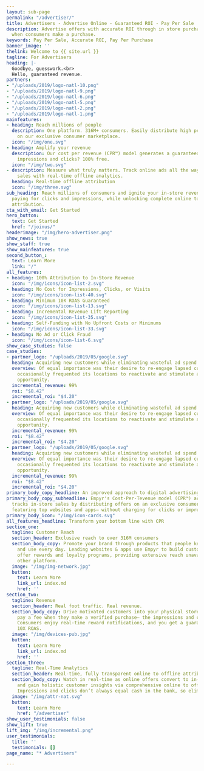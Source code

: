 ```yaml
---
layout: sub-page
permalink: "/advertiser/"
title: Advertisers - Advertise Online - Guaranteed ROI - Pay Per Sale
description: Advertise offers with accurate ROI through in store purchases. Pay only
  when consumers make a purchase.
keywords: Pay Per Sale, Accurate ROI, Pay Per Purchase
banner_image: ''
thelink: Welcome to {{ site.url }}
tagline: For Advertisers
heading: |-
  Goodbye, guesswork.<br>
  Hello, guaranteed revenue.
partners:
- "/uploads/2019/logo-natl-10.png"
- "/uploads/2019/logo-natl-9.png"
- "/uploads/2019/logo-natl-6.png"
- "/uploads/2019/logo-natl-5.png"
- "/uploads/2019/logo-natl-2.png"
- "/uploads/2019/logo-natl-1.png"
mainfeatures:
- heading: Reach millions of people
  description: One platform. 316M+ consumers. Easily distribute high performance campaigns
    on our exclusive consumer marketplace.
  icon: "/img/one.svg"
- heading: Amplify your revenue
  description: Our cost per revenue (CPR™) model generates a guaranteed ROAS. The
    impressions and clicks? 100% free.
  icon: "/img/two.svg"
- description: Measure what truly matters. Track online ads all the way to in-store
    sales with real-time offline analytics.
  heading: Real-time offline attribution
  icon: "/img/three.svg"
sub_heading: Reach millions of consumers and ignite your in-store revenue without
  paying for clicks and impressions, while unlocking complete online to offline sales
  attribution.
cta_with_email: Get Started
hero_button:
  text: Get Started
  href: "/joinus/"
headerimage: "/img/hero-advertiser.png"
show_news: true
show_staff: true
show_mainfeatures: true
second_button_:
  text: Learn More
  link: "/"
all_features:
- heading: 100% Attribution to In-Store Revenue
  icon: "/img/icons/icon-list-2.svg"
- heading: No Cost for Impressions, Clicks, or Visits
  icon: "/img/icons/icon-list-40.svg"
- heading: Minimum 10X ROAS Guaranteed
  icon: "/img/icons/icon-list-13.svg"
- heading: Incremental Revenue Lift Reporting
  icon: "/img/icons/icon-list-35.svg"
- heading: Self-Funding with No Upfront Costs or Minimums
  icon: "/img/icons/icon-list-33.svg"
- heading: No Ad or Click Fraud
  icon: "/img/icons/icon-list-6.svg"
show_case_studies: false
case_studies:
- partner_logo: "/uploads/2019/05/google.svg"
  heading: Acquiring new customers while eliminating wasteful ad spend
  overview: Of equal importance was their desire to re-engage lapsed customers who
    occasionally frequented its locations to reactivate and stimulate additional purchase
    opportunity.
  incremental_revenue: 99%
  roi: "$8.42"
  incremental_roi: "$4.20"
- partner_logo: "/uploads/2019/05/google.svg"
  heading: Acquiring new customers while eliminating wasteful ad spend
  overview: Of equal importance was their desire to re-engage lapsed customers who
    occasionally frequented its locations to reactivate and stimulate additional purchase
    opportunity.
  incremental_revenue: 99%
  roi: "$8.42"
  incremental_roi: "$4.20"
- partner_logo: "/uploads/2019/05/google.svg"
  heading: Acquiring new customers while eliminating wasteful ad spend
  overview: Of equal importance was their desire to re-engage lapsed customers who
    occasionally frequented its locations to reactivate and stimulate additional purchase
    opportunity.
  incremental_revenue: 99%
  roi: "$8.42"
  incremental_roi: "$4.20"
primary_body_copy_headline: An improved approach to digital advertising
primary_body_copy_subheadline: Empyr's Cost-Per-Tevenue model (CPR™) accelerates and
  tracks in-store sales by distributing offers on an exclusive consumer marketplace
  featuring top websites and apps– without charging for clicks or impressions.
primary_body_icon: "/img/icon-cards.svg"
all_features_headline: Transform your bottom line with CPR
section_one:
  tagline: Customer Reach
  section_header: Exclusive reach to over 316M consumers
  section_body_copy: Promote your brand through products that people know, trust,
    and use every day. Leading websites & apps use Empyr to build customized card-linked
    offer rewards and loyalty programs, providing extensive reach unavailable on any
    other platform.
  image: "/img/img-network.jpg"
  button:
    text: Learn More
    link_url: index.md
    href: ''
section_two:
  tagline: Revenue
  section_header: Real foot traffic. Real revenue.
  section_body_copy: Drive motivated customers into your physical stores and only
    pay a fee when they make a verified purchase– the impressions and clicks are free.
    Consumers enjoy real-time reward notifications, and you get a guaranteed minimum
    10X ROAS.
  image: "/img/devices-pub.jpg"
  button:
    text: Learn More
    link_url: index.md
    href: ''
section_three:
  tagline: Real-Time Analytics
  section_header: Real-time, fully transparent online to offline attribution
  section_body_copy: Watch in real-time as online offers convert to in-store sales
    and gain holistic customer insights via comprehensive online to offline analytics.
    Impressions and clicks don’t always equal cash in the bank, so eliminate the guesswork.
  image: "/img/attr-nat.svg"
  button:
    text: Learn More
    href: "/advertiser"
show_user_testimonials: false
show_lift: true
lift_img: "/img/incremental.png"
user_testimonials:
  title: ''
  testimonials: []
page_name: "* Advertisers"

---
```

